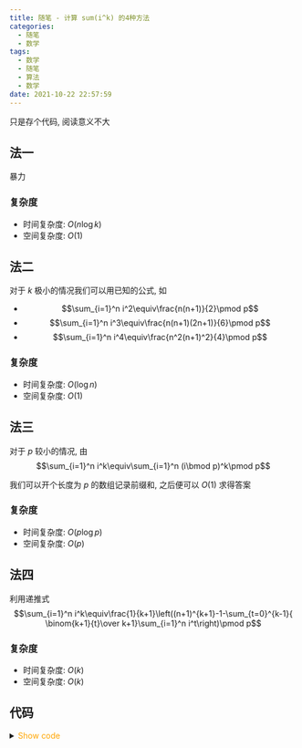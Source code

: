```yaml
---
title: 随笔 - 计算 sum(i^k) 的4种方法
categories:
  - 随笔
  - 数学
tags:
  - 数学
  - 随笔
  - 算法
  - 数学
date: 2021-10-22 22:57:59
---
```


只是存个代码, 阅读意义不大

<!-- more -->

## 法一

暴力

### 复杂度

- 时间复杂度: $O(n\log k)$
- 空间复杂度: $O(1)$

## 法二

对于 $k$ 极小的情况我们可以用已知的公式, 如

- $$\sum_{i=1}^n i^2\equiv\frac{n(n+1)}{2}\pmod p$$
- $$\sum_{i=1}^n i^3\equiv\frac{n(n+1)(2n+1)}{6}\pmod p$$
- $$\sum_{i=1}^n i^4\equiv\frac{n^2(n+1)^2}{4}\pmod p$$

### 复杂度

- 时间复杂度: $O(\log n)$
- 空间复杂度: $O(1)$

## 法三

对于 $p$ 较小的情况, 由
$$\sum_{i=1}^n i^k\equiv\sum_{i=1}^n (i\bmod p)^k\pmod p$$

我们可以开个长度为 $p$ 的数组记录前缀和, 之后便可以 $O(1)$ 求得答案

### 复杂度

- 时间复杂度: $O(p\log p)$
- 空间复杂度: $O(p)$

## 法四

利用递推式
$$\sum_{i=1}^n i^k\equiv\frac{1}{k+1}\left((n+1)^{k+1}-1-\sum_{t=0}^{k-1}{ \binom{k+1}{t}\over k+1}\sum_{i=1}^n i^t\right)\pmod p$$

### 复杂度

- 时间复杂度: $O(k)$
- 空间复杂度: $O(k)$

## 代码

<details>
<summary><font color='orange'>Show code</font></summary>

{% include_code lang:cpp draft-015/main.cpp %}

</details>
